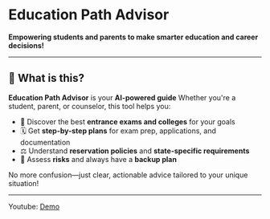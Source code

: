 # Education Path Advisor

**Empowering students and parents to make smarter education and career decisions!**

---

## 🚦 What is this?

**Education Path Advisor** is your **AI-powered guide**
Whether you're a student, parent, or counselor, this tool helps you:

- 🎯 Discover the best **entrance exams and colleges** for your goals  
- 🗓️ Get **step-by-step plans** for exam prep, applications, and documentation  
- ⚖️ Understand **reservation policies** and **state-specific requirements**  
- 🧭 Assess **risks** and always have a **backup plan**

No more confusion—just clear, actionable advice tailored to your unique situation!

---

Youtube: [Demo](https://www.youtube.com/playlist?list=PLps8its2VEvlL-JeAyMGvDrViDAxIcd9-)
